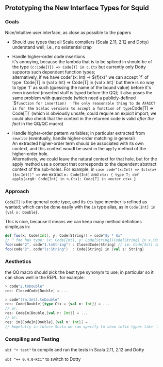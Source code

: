 ## Prototyping the New Interface Types for Squid 

### Goals

Nice/intuitive user interface, as close as possible to the papers

 * Should use types that all Scala compilers (Scala 2.11, 2.12 and Dotty) understand well; i.e., no existential crap

 * Handle higher-order code insertions  
 it's annoying, because the lambda that is to be spliced in should be of the type `(c:Code[T]) => Code[T] in c.Ctx` but currently only Dotty supports such dependent function types;  
 alternatively, if we have code"(x: Int) => ${f}(x)" we can accept `f` of type `Code[T] in {val x:Int} => Code[T] in {val x:Int}` 
 but there is no way to type `f` as such (guessing the name of the bound value) before it's even inserted (inserted stuff is typed before the QQ); it also poses the same problem with quasicode (which need a publicly-defined `$` function for insertion)  
 The only reasonable thing to do AFAICT is for the Scalac versions to accept a function of type `Code[T] => Code[T]` (which is obviously unsafe; could require an expicit import; we could also check that the context in the returned code is valid _after the fact_ in the QQ/QC macro)

 * Handle higher-order pattern variables; in particular extracted from `rewrite` (eventually, handle higher-order matching in general)  
 An extracted higher-order term should be associated with its own context, and this context woudl be used in the `apply` method of the higher-order hole.  
 Alternatively, we could leave the natural context for that hole, 
 but for the apply method use a context that corresponds to the dependent abstract context of the sub-holes.
 For example, in `case code"(x:Int) => $ctx(x+($n:Int))" =>`
 we extract `n: Code[Int]` 
 and `ctx: { type T; def apply(arg0: Code[Int] in n.Ctx): Code[T] in <outer ctx> }`
 


### Approach

`Code[T]` is the general code type, and its `Ctx` type member is refined as wanted; which can be done easily with the `in` type alias, as in `Code[Int] in {val x: Double}`.  

This is nice, because it means we can keep many method defintions simple,as in:

```scala
def foo(x: Code[Int], y: Code[String]) = code"$y * $x"
// ^ foo has type: (x: Code[Int], y: Code[String])Code[String] in x.Ctx & y.Ctx
foo(code"2", code"1.toString") : ClosedCode[String] // ie: Code[Int] in Any
foo(code"2", code"?s:String")  : Code[String] in {val s: String}
```
 

### Aesthetics

the QQ macro should pick the best type synonym to use;
in particular so it can show well in the REPL.
for example:

```scala
> code"2.toDouble"
res: ClosedCode[Double] = ...

> code"(?n:Int).toDouble"
res: Code[Double]{type Ctx = {val n: Int}} = ...
// or:
res: CodeIn[Double,{val n: Int}] = ...
// or:
res: in[CodeIn[Double],{val n: Int}] = ...
// hopefully in future Scala we can specify to show infix types like `in` correctly... 
``` 


### Compiling and Testing

`sbt "+ test"` to compile and run the tests in Scala 2.11, 2.12 and Dotty

`sbt "++ 0.4.0-RC1"` to switch to Dotty


